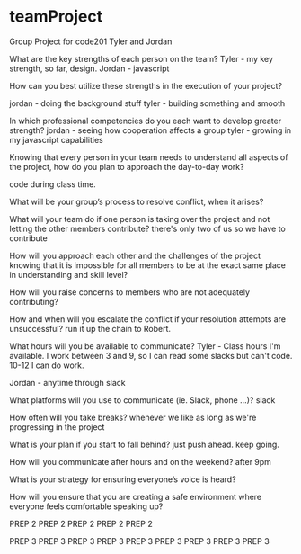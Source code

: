 # teamProject

Group Project for code201
Tyler and Jordan

What are the key strengths of each person on the team?
Tyler - my key strength, so far, design.
Jordan - javascript

How can you best utilize these strengths in the execution of your project?

jordan - doing the background stuff
tyler - building something and smooth

In which professional competencies do you each want to develop greater strength?
jordan - seeing how cooperation affects a group
tyler - growing in my javascript capabilities

Knowing that every person in your team needs to understand all aspects of the project, how do you plan to approach the day-to-day work?

code during class time.

What will be your group’s process to resolve conflict, when it arises?

What will your team do if one person is taking over the project and not letting the other members contribute?
there's only two of us so we have to contribute

How will you approach each other and the challenges of the project knowing that it is impossible for all members to be at the exact same place in understanding and skill level?

How will you raise concerns to members who are not adequately contributing?

How and when will you escalate the conflict if your resolution attempts are unsuccessful?
run it up the chain to Robert.

What hours will you be available to communicate?
Tyler - Class hours I'm available. I work between 3 and 9, so I can read some slacks but can't code. 10-12 I can do work.

Jordan - anytime through slack

What platforms will you use to communicate (ie. Slack, phone …)?
slack

How often will you take breaks?
whenever we like as long as we're progressing in the project

What is your plan if you start to fall behind?
just push ahead. keep going.

How will you communicate after hours and on the weekend?
after 9pm

What is your strategy for ensuring everyone’s voice is heard?

How will you ensure that you are creating a safe environment where everyone feels comfortable speaking up?

PREP 2 PREP 2 PREP 2 PREP 2 PREP 2

PREP 3 PREP 3 PREP 3 PREP 3 PREP 3 PREP 3 PREP 3 PREP 3 PREP 3
